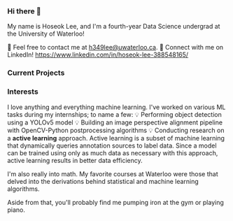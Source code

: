 ### Hi there 👋

My name is Hoseok Lee, and I'm a fourth-year Data Science undergrad at the University of Waterloo! 

📧 Feel free to contact me at h349lee@uwaterloo.ca.
🚀 Connect with me on LinkedIn! https://www.linkedin.com/in/hoseok-lee-388548165/

### Current Projects

### Interests

I love anything and everything machine learning. I've worked on various ML tasks during my internships; to name a few:
💡 Performing object detection using a YOLOv5 model
💡 Building an image perspective alignment pipeline with OpenCV-Python postprocessing algorithms
💡 Conducting research on a **active learning** approach. Active learning is a subset of machine learning that dynamically queries annotation sources to label data. Since a model can be trained using only as much data as necessary with this approach, active learning results in better data efficiency.

I'm also really into math. My favorite courses at Waterloo were those that delved into the derivations behind statistical and machine learning algorithms.

Aside from that, you'll probably find me pumping iron at the gym or playing piano.

<!--
**hmathlee/hmathlee** is a ✨ _special_ ✨ repository because its `README.md` (this file) appears on your GitHub profile.

Here are some ideas to get you started:

- 🔭 I’m currently working on ...
- 🌱 I’m currently learning ...
- 👯 I’m looking to collaborate on ...
- 🤔 I’m looking for help with ...
- 💬 Ask me about ...
- 📫 How to reach me: ...
- 😄 Pronouns: ...
- ⚡ Fun fact: ...
-->

